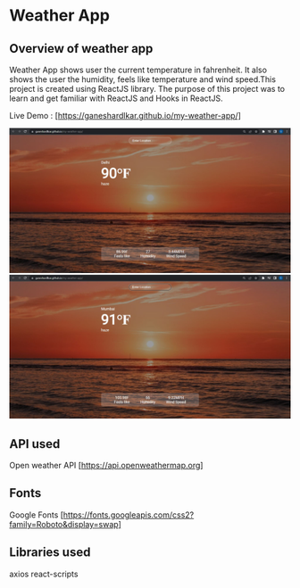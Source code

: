 # Weather App

## Overview of weather app
Weather App shows user the current temperature in fahrenheit. It also shows the user the humidity, feels like temperature and wind speed.This project is created using ReactJS library. 
The purpose of this project was to learn and get familiar with ReactJS and Hooks in ReactJS.


Live Demo : [https://ganeshardlkar.github.io/my-weather-app/]

![](src/images/delhi-weather.JPG)
![](src/images/mumbai-weather.JPG)

## API used
Open weather API [https://api.openweathermap.org]

## Fonts
Google Fonts [https://fonts.googleapis.com/css2?family=Roboto&display=swap]

## Libraries used
axios
react-scripts
